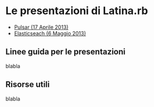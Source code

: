 # Le presentazioni di Latina.rb

* [Pulsar (17 Aprile 2013)](slides/2013-04-17/pulsar/presentazione.html)
* [Elasticseach (6 Maggio 2013)](slides/2013-05-06/elasticsearch/presentazione.html)

## Linee guida per le presentazioni

blabla

## Risorse utili

blabla
